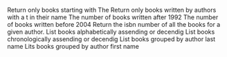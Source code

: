 


Return only books starting with The
Return only books written by authors with a t in their name
The number of books written after 1992
The number of books written before 2004
Return the isbn number of all the books for a given author.
List books alphabetically assending or decendig
List books chronologically assending or decendig
List books grouped by author last name
Lits books grouped by author first name